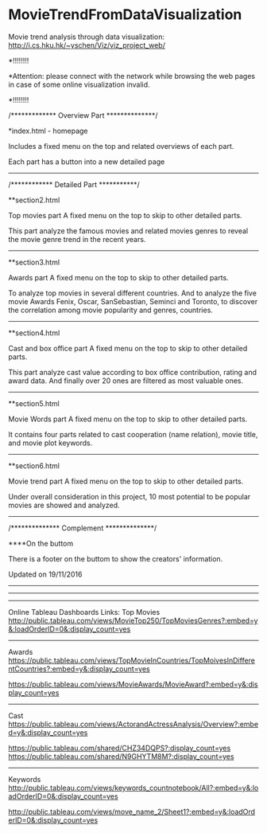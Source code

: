 # MovieTrendFromDataVisualization
Movie trend analysis through data visualization: http://i.cs.hku.hk/~yschen/Viz/viz_project_web/



*!!!!!!!!

*Attention: please connect with the network while browsing the web pages in case of some online visualization invalid.

*!!!!!!!!

/************* Overview Part **************/

*index.html - homepage

Includes a fixed menu on the top and 
related overviews of each part.

Each part has a button into a new detailed page
*******************************************************************



/************ Detailed Part ***********/

**section2.html

Top movies part
A fixed menu on the top to skip to other detailed parts.

This part analyze the famous movies and related movies genres to reveal the movie genre trend in the recent years.
*******************************************************************

**section3.html

Awards part
A fixed menu on the top to skip to other detailed parts.

To analyze top movies in several different countries.
And to analyze the five movie Awards Fenix, Oscar, SanSebastian, Seminci and Toronto, to discover the correlation among movie popularity and genres, countries.
*******************************************************************

**section4.html

Cast and box office part
A fixed menu on the top to skip to other detailed parts.

This part analyze cast value according to box office contribution, rating and award data. And finally over 20 ones are filtered as most valuable ones.
*******************************************************************

**section5.html

Movie Words part
A fixed menu on the top to skip to other detailed parts.

It contains four parts related to cast cooperation (name relation), movie title, and movie plot keywords.
*******************************************************************

**section6.html

Movie trend part
A fixed menu on the top to skip to other detailed parts.

Under overall consideration in this project, 10 most potential to be popular movies are showed and analyzed.
*******************************************************************




/************** Complement **************/

****On the buttom

There is a footer on the buttom to show the creators' information.

Updated on 19/11/2016

********************************************************************
*********************************************************************
*********************************************************************

Online Tableau Dashboards Links:
Top Movies
http://public.tableau.com/views/MovieTop250/TopMoviesGenres?:embed=y&:loadOrderID=0&:display_count=yes
*********************************

Awards
https://public.tableau.com/views/TopMovieInCountries/TopMoivesInDifferentCountries?:embed=y&:display_count=yes

https://public.tableau.com/views/MovieAwards/MovieAward?:embed=y&:display_count=yes
*********************************

Cast
https://public.tableau.com/views/ActorandActressAnalysis/Overview?:embed=y&:display_count=yes

https://public.tableau.com/shared/CHZ34DQPS?:display_count=yes
https://public.tableau.com/shared/N9GHYTM8M?:display_count=yes

*********************************

Keywords
http://public.tableau.com/views/keywords_countnotebook/All?:embed=y&:loadOrderID=0&:display_count=yes

http://public.tableau.com/views/move_name_2/Sheet1?:embed=y&:loadOrderID=0&:display_count=yes

